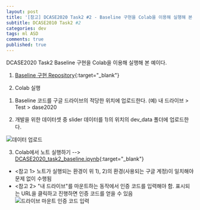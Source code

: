 ```yaml
---
layout: post
title: '[참고] DCASE2020 Task2 #2 - Baseline 구현을 Colab을 이용해 실행해 본 예'
subtitle: DCASE2010 Task2 #2
categories: dev
tags: ml ASD
comments: true
published: true
---
```

DCASE2020 Task2 Baseline 구현을 Colab을 이용해 실행해 본 예이다.

1. [Baseline 구현 Repository](https://github.com/y-kawagu/dcase2020_task2_baseline){:target="_blank"}

2. Colab 실행

1) Baseline 코드를 구글 드라이브의 적당한 위치에 업로드한다. (예) 내 드라이브 > Test > dase2020

2) 개발을 위한 데이터셋 중 slider 데이터를 1)의 위치의 dev_data 폴더에 업로드한다.

![데이터 업로드](https://AIWithDaddy.github.io/assets/img/dev/ml/2021-04-02-dev-ml-dcase2020_2_1.jpg)

3) Colab에서 노트 실행하기 --> [DCASE2020_task2_baseline.ipynb](https://colab.research.google.com/github/AIWithDaddy/AIWithDaddy.github.io/blob/master/code/DCASE2020_task2_baseline.ipynb){:target="_blank"}
- <참고 1> 노트가 실행되는 환경이 위 1), 2)의 환경(사용되는 구글 계정)이 일치해야 문제 없이 수행됨
- <참고 2> "내 드라이브"를 마운트하는 동작에서 인증 코드를 입력해야 함. 표시되는 URL을 클릭하고 진행하면 인증 코드를 얻을 수 있음
![드라이브 마운트 인증 코드 입력](https://AIWithDaddy.github.io/assets/img/dev/ml/2021-04-02-dev-ml-dcase2020_2_2.jpg)

